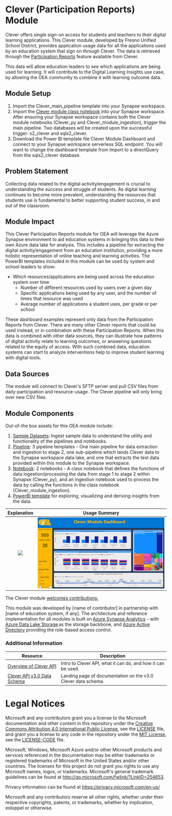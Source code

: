 # Clever (Participation Reports) Module
Clever offers single sign-on access for students and teachers to their digital learning applications. This Clever module, developed by Fresno Unified School District, provides application usage data for all the applications used by an education system that sign on through Clever. The data is retrieved through the [Participation Reports](https://support.clever.com/hc/s/articles/360049642311) feature available from Clever. 

This data will allow education leaders to see which applications are being used for learning. It will contribute to the Digital Learning Insights use case, by allowing the OEA community to combine it with learning outcome data.  

## Module Setup
1. Import the Clever_main_pipeline template into your Synapse workspace.
2. Import the [Clever module class notebook]() into your Synapse workspace. After ensuring your Synapse workspace contains both the Clever module notebooks (Clever_py and Clever_module_ingestion), trigger the main pipeline. Two databases will be created upon the successful trigger: s2_clever and sqls2_clever.
3. Download the Power BI template file Clever Module Dashboard and connect to your Synapse workspace serverless SQL endpoint. You will want to change the dashboard template from Import to a directQuery from the sqls2_clever database.

## Problem Statement
Collecting data related to the digital activity/engagement is crucial to understanding the success and struggle of students. As digital learning continues to become more prevalent, understanding the resources that students use is fundamental to better supporting student success, in and out of the classroom.  

## Module Impact
This Clever Participation Reports module for OEA will leverage the Azure Synapse environment to aid education systems in bringing this data to their own Azure data lake for analysis. This includes a pipeline for extracting the digital activity/engagement from an education institution, providing a more holistic representation of online teaching and learning activities. The PowerBI templates included in this module can be used by system and school leaders to show:

- Which resources/applications are being used across the education system over time
     * Number of different resources used by users over a given day
     * Specific applications being used by any user, and the number of times that resource was used
     * Average number of applications a student uses, per grade or per school

These dashboard examples represent only data from the Participation Reports from Clever. There are many other Clever reports that could be used instead, or in combination with these Participation Reports. When this data is combined with other data sources, they can illustrate how patterns of digital activity relate to learning outcomes, or answering questions related to the equity of access. With such combined data, education systems can start to analyze interventions help to improve student learning with digital tools.  

## Data Sources
The module will connect to Clever's SFTP server and pull CSV files from daily-participation and resource-usage. The Clever pipeline will only bring over new CSV files.

## Module Components 
Out-of-the box assets for this OEA module include: 
1. [Sample Datasets](): Ingest sample data to understand the utility and functionality of the pipelines and notebooks.
2. [Pipeline](): 3 pipeline templates - One main pipeline for data extraction and ingestion to stage 2, one sub-pipeline which lands Clever data to the Synapse workspace data lake, and one that extracts the test data provided within this module to the Synapse workspace.
3. [Notebook](): 2 notebooks - A class notebook that defines the functions of data ingestion/processing the data from stage 1 to stage 2 within Synapse (Clever_py), and an ingestion notebook used to process the data by calling the functions in the class notebook (Clever_module_ingestion).
4. [PowerBI template]() for exploring, visualizing and deriving insights from the data.

Explanation  | Usage Summary
:-------------------------:|:-------------------------:
![](https://github.com/microsoft/OpenEduAnalytics/blob/main/modules/Microsoft_Data/Microsoft_Graph/docs/images/Graph%20API%20Explanation%20Page.png)  |  ![](https://github.com/cstohlmann/oea-clever-module/blob/main/docs/images/Clever%20Module%20Dashboard%20Sample.png) 
 

The Clever module [welcomes contributions.](https://github.com/microsoft/OpenEduAnalytics/blob/main/CONTRIBUTING.md) 

This module was developed by [name of contributor] in partnership with [name of education system, if any]. The architecture and reference implementation for all modules is built on [Azure Synapse Analytics](https://azure.microsoft.com/en-us/services/synapse-analytics/) - with [Azure Data Lake Storage](https://docs.microsoft.com/en-us/azure/storage/blobs/data-lake-storage-introduction) as the storage backbone,  and [Azure Active Directory](https://azure.microsoft.com/en-us/services/active-directory/) providing the role-based access control.

### Additional Information
| Resource | Description |
| --- | --- |
| [Overview of Clever API](https://dev.clever.com/docs/api-overview) | Intro to Clever API, what it can do, and how it can be used. |
| [Clever API v3.0 Data Schema](https://docs.google.com/spreadsheets/u/1/d/e/2PACX-1vTY8WSC--TBok-cHjG8itGyqnrj7sCkfyWVzIxeLybwzryW01L9qD8xwhoJDBlWrjOkciOXV34G9ejH/pubhtml) | Landing page of documentation on the v3.0 Clever data schema. |

# Legal Notices

Microsoft and any contributors grant you a license to the Microsoft documentation and other content
in this repository under the [Creative Commons Attribution 4.0 International Public License](https://creativecommons.org/licenses/by/4.0/legalcode),
see the [LICENSE](LICENSE) file, and grant you a license to any code in the repository under the [MIT License](https://opensource.org/licenses/MIT), see the
[LICENSE-CODE](LICENSE-CODE) file.

Microsoft, Windows, Microsoft Azure and/or other Microsoft products and services referenced in the documentation
may be either trademarks or registered trademarks of Microsoft in the United States and/or other countries.
The licenses for this project do not grant you rights to use any Microsoft names, logos, or trademarks.
Microsoft's general trademark guidelines can be found at http://go.microsoft.com/fwlink/?LinkID=254653.

Privacy information can be found at https://privacy.microsoft.com/en-us/

Microsoft and any contributors reserve all other rights, whether under their respective copyrights, patents,
or trademarks, whether by implication, estoppel or otherwise.

